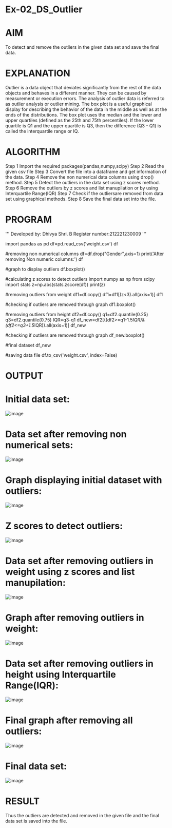 # Ex-02_DS_Outlier

# AIM
To detect and remove the outliers in the given data set and save the final data.

# EXPLANATION
Outlier is a data object that deviates significantly from the rest of the data objects and behaves in a different manner. They can be caused by measurement or execution errors. The analysis of outlier data is referred to as outlier analysis or outlier mining. The box plot is a useful graphical display for describing the behavior of the data in the middle as well as at the ends of the distributions. The box plot uses the median and the lower and upper quartiles (defined as the 25th and 75th percentiles). If the lower quartile is Q1 and the upper quartile is Q3, then the difference (Q3 - Q1) is called the interquartile range or IQ.

# ALGORITHM
Step 1
Import the required packages(pandas,numpy,scipy)
Step 2
Read the given csv file
Step 3
Convert the file into a dataframe and get information of the data.
Step 4
Remove the non numerical data columns using drop() method.
Step 5
Detect the outliers in the data set using z scores method.
Step 6
Remove the outliers by z scores and list manupilation or by using Interquartile Range(IQR)
Step 7
Check if the outliersare removed from data set using graphical methods.
Step 8
Save the final data set into the file.

# PROGRAM
'''
Developed by: Dhivya Shri. B
Register number:212221230009
'''

import pandas as pd
df=pd.read_csv('weight.csv')
df

#removing non numerical columns
df=df.drop("Gender",axis=1)
print('After removing Non numeric columns:')
df

#graph to display outliers
df.boxplot()

#calculating z scores to detect outliers
import numpy as np
from scipy import stats
z=np.abs(stats.zscore(df))
print(z)

#removing outliers from weight
df1=df.copy()
df1=df1[(z<3).all(axis=1)]
df1

#checking if outliers are removed through graph
df1.boxplot()

#removing outliers from height
df2=df.copy()
q1=df2.quantile(0.25)
q3=df2.quantile(0.75)
IQR=q3-q1
df_new=df2[((df2>=q1-1.5*IQR)&(df2<=q3+1.5*IQR)).all(axis=1)]
df_new

#checking if outliers are removed through graph
df_new.boxplot()

#final dataset
df_new

#saving data file
df.to_csv('weight.csv', index=False)

# OUTPUT
# Initial data set:
![image](https://user-images.githubusercontent.com/94505585/161669809-0e3cf6be-6d6c-4950-9c80-4341a726cb00.png)
# Data set after removing non numerical sets:
![image](https://user-images.githubusercontent.com/94505585/161669877-93b79edc-7e05-4e30-ab06-1dcf14cbd4c0.png)
# Graph displaying initial dataset with outliers:
![image](https://user-images.githubusercontent.com/94505585/161669926-674f10f4-f5b7-49dd-bfed-b4f2badfad67.png)
# Z scores to detect outliers:
![image](https://user-images.githubusercontent.com/94505585/161669978-7b42cfb2-7133-4dc2-8eea-c2394b86a205.png)
# Data set after removing outliers in weight using z scores and list manupilation:
![image](https://user-images.githubusercontent.com/94505585/161670051-785858ae-a6a0-435b-976d-5dc83d37db17.png)
# Graph after removing outliers in weight:
![image](https://user-images.githubusercontent.com/94505585/161670088-8fd1c6d4-abe3-486d-838a-cfa2fdcc56fa.png)
# Data set after removing outliers in height using Interquartile Range(IQR):
![image](https://user-images.githubusercontent.com/94505585/161670141-54f6e41a-9a22-4de0-a8ec-93238099964c.png)
# Final graph after removing all outliers:
![image](https://user-images.githubusercontent.com/94505585/161670198-c258d7a1-c8d5-4d58-9901-df18a6db2db3.png)
# Final data set:
![image](https://user-images.githubusercontent.com/94505585/161670245-1dbb5980-fba7-4560-b788-04e7162c632d.png)

# RESULT
Thus the outliers are detected and removed in the given file and the final data set is saved into the file.



